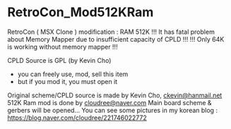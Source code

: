 # RetroCon_Mod512KRam
RetroCon ( MSX Clone ) modification : RAM 512K
!!! It has fatal problem about Memory Mapper due to insufficient capacity of CPLD !!!
!!! Only 64K is working without memory mapper !!!

CPLD Source is GPL (by Kevin Cho)
 - you can freely use, mod, sell this item
 - but if you mod it, you must open it

Original scheme/CPLD source is made by Kevin Cho, ckevin@hanmail.net
512K Ram mod is done by cloudree@naver.com
Main board scheme & gerbers will be opened...
You can see some pictures in my korean blog : https://blog.naver.com/cloudree/221746022772
